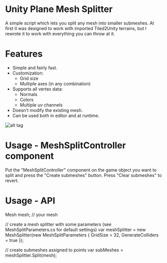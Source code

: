 # Unity Plane Mesh Splitter

A simple script which lets you split any mesh into smaller submeshes. At first it was designed to work with imported Tiled2Unity terrains, but I rewrote it to work with everything you can throw at it.

# Features

- Simple and fairly fast.
- Customization:
  - Grid size
  - Multiple axes (in any combination)
- Supports all vertex data:
  - Normals
  - Colors
  - Multiple uv channels
- Doesn't modify the existing mesh.
- Can be used both in editor and at runtime.

![alt tag](http://i.imgur.com/5PzoVFc.jpg)

# Usage - MeshSplitController component

Put the "MeshSplitController" component on the game object you want to split and press the "Create submeshes" button. Press "Clear submeshes" to revert.

# Usage - API

Mesh mesh; // your mesh
            
// create a mesh splitter with some parameters (see MeshSplitParameters.cs for default settings)
var meshSplitter = new MeshSplitter(new MeshSplitParameters
{
    GridSize = 32,
    GenerateColliders = true
});

// create submeshes assigned to points
var subMeshes = meshSplitter.Split(mesh);

